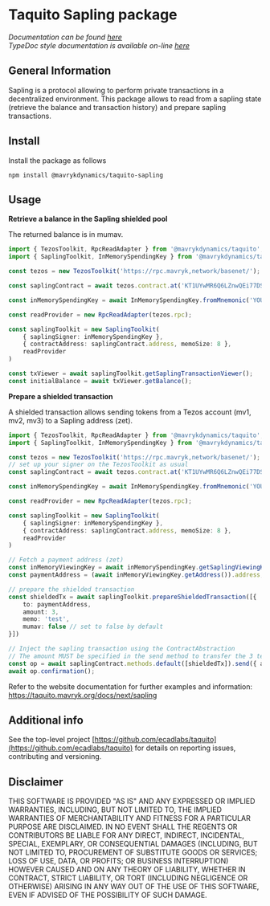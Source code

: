 # Taquito Sapling package

_Documentation can be found [here](https://taquito.mavryk.org/docs/next/sapling)_  
_TypeDoc style documentation is available on-line [here](https://taquito.mavryk.org/typedoc/modules/_taquito_sapling.html)_

## General Information

Sapling is a protocol allowing to perform private transactions in a decentralized environment. This package allows to read from a sapling state (retrieve the balance and transaction history) and prepare sapling transactions.

## Install

Install the package as follows

```
npm install @mavrykdynamics/taquito-sapling
```
## Usage

**Retrieve a balance in the Sapling shielded pool**

The returned balance is in mumav.

```ts
import { TezosToolkit, RpcReadAdapter } from '@mavrykdynamics/taquito';
import { SaplingToolkit, InMemorySpendingKey } from '@mavrykdynamics/taquito-sapling';

const tezos = new TezosToolkit('https://rpc.mavryk,network/basenet/');

const saplingContract = await tezos.contract.at('KT1UYwMR6Q6LZnwQEi77DSBrAjKT1tEJb245');

const inMemorySpendingKey = await InMemorySpendingKey.fromMnemonic('YOUR_MNEMONIC');

const readProvider = new RpcReadAdapter(tezos.rpc);

const saplingToolkit = new SaplingToolkit(
    { saplingSigner: inMemorySpendingKey },
    { contractAddress: saplingContract.address, memoSize: 8 },
    readProvider
)

const txViewer = await saplingToolkit.getSaplingTransactionViewer();
const initialBalance = await txViewer.getBalance();
```

**Prepare a shielded transaction**

A shielded transaction allows sending tokens from a Tezos account (mv1, mv2, mv3) to a Sapling address (zet).

```ts
import { TezosToolkit, RpcReadAdapter } from '@mavrykdynamics/taquito';
import { SaplingToolkit, InMemorySpendingKey } from '@mavrykdynamics/taquito-sapling';

const tezos = new TezosToolkit('https://rpc.mavryk,network/basenet/');
// set up your signer on the TezosToolkit as usual
const saplingContract = await tezos.contract.at('KT1UYwMR6Q6LZnwQEi77DSBrAjKT1tEJb245');

const inMemorySpendingKey = await InMemorySpendingKey.fromMnemonic('YOUR_MNEMONIC');

const readProvider = new RpcReadAdapter(tezos.rpc);

const saplingToolkit = new SaplingToolkit(
    { saplingSigner: inMemorySpendingKey },
    { contractAddress: saplingContract.address, memoSize: 8 },
    readProvider
)

// Fetch a payment address (zet)
const inMemoryViewingKey = await inMemorySpendingKey.getSaplingViewingKeyProvider();
const paymentAddress = (await inMemoryViewingKey.getAddress()).address;

// prepare the shielded transaction
const shieldedTx = await saplingToolkit.prepareShieldedTransaction([{
    to: paymentAddress,
    amount: 3,
    memo: 'test',
    mumav: false // set to false by default
}])

// Inject the sapling transaction using the ContractAbstraction
// The amount MUST be specified in the send method to transfer the 3 tez to the shielded pool
const op = await saplingContract.methods.default([shieldedTx]).send({ amount: 3 });
await op.confirmation();
```

Refer to the website documentation for further examples and information: https://taquito.mavryk.org/docs/next/sapling

## Additional info

See the top-level project [https://github.com/ecadlabs/taquito](https://github.com/ecadlabs/taquito) for details on reporting issues, contributing and versioning.

## Disclaimer

THIS SOFTWARE IS PROVIDED "AS IS" AND ANY EXPRESSED OR IMPLIED WARRANTIES, INCLUDING, BUT NOT LIMITED TO, THE IMPLIED WARRANTIES OF MERCHANTABILITY AND FITNESS FOR A PARTICULAR PURPOSE ARE DISCLAIMED. IN NO EVENT SHALL THE REGENTS OR CONTRIBUTORS BE LIABLE FOR ANY DIRECT, INDIRECT, INCIDENTAL, SPECIAL, EXEMPLARY, OR CONSEQUENTIAL DAMAGES (INCLUDING, BUT NOT LIMITED TO, PROCUREMENT OF SUBSTITUTE GOODS OR SERVICES; LOSS OF USE, DATA, OR PROFITS; OR BUSINESS INTERRUPTION) HOWEVER CAUSED AND ON ANY THEORY OF LIABILITY, WHETHER IN CONTRACT, STRICT LIABILITY, OR TORT (INCLUDING NEGLIGENCE OR OTHERWISE) ARISING IN ANY WAY OUT OF THE USE OF THIS SOFTWARE, EVEN IF ADVISED OF THE POSSIBILITY OF SUCH DAMAGE.
